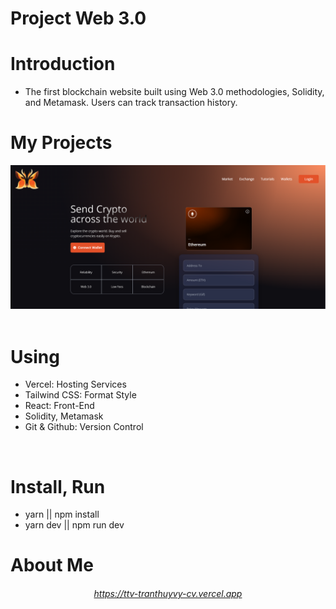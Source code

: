 # Project Web 3.0

# Introduction

- The first blockchain website built using Web 3.0 methodologies, Solidity, and Metamask. Users can track transaction history.

# My Projects

<div align=center>
    <a href="https://project-web3-pink.vercel.app/">
      <img src="./client/public/web3_1.png" />
    </a>
</div>

<br/>

# Using

- Vercel: Hosting Services
- Tailwind CSS: Format Style
- React: Front-End
- Solidity, Metamask
- Git & Github: Version Control

<br/>

# Install, Run
- yarn || npm install
- yarn dev || npm run dev

# About Me

<div align=center>
    <a href="https://ttv-tranthuyvy-cv.vercel.app/">
      <h6>https://ttv-tranthuyvy-cv.vercel.app</h6>
    </a>
</div>

[website]: https://project-web3-pink.vercel.app/
